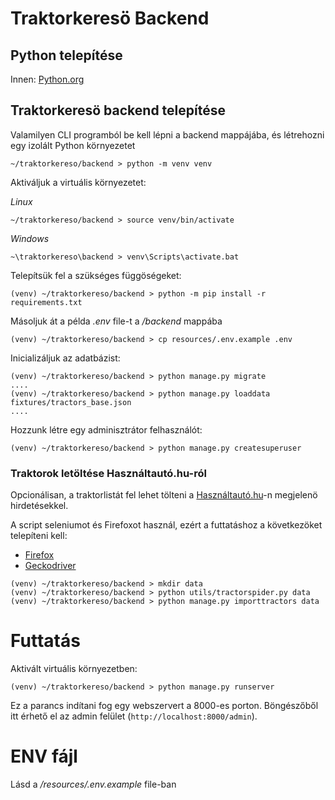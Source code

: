 # Traktorkeresö Backend

## Python telepítése
Innen: [Python.org](https://www.python.org/)

## Traktorkeresö backend telepítése

Valamilyen CLI programból be kell lépni a backend mappájába, és létrehozni egy izolált Python környezetet
```
~/traktorkereso/backend > python -m venv venv
```

Aktiváljuk a virtuális környezetet:

_Linux_
```
~/traktorkereso/backend > source venv/bin/activate
```

_Windows_
```
~\traktorkereso\backend > venv\Scripts\activate.bat
```

Telepítsük fel a szükséges függöségeket:
```
(venv) ~/traktorkereso/backend > python -m pip install -r requirements.txt
```

Másoljuk át a példa _.env_ file-t a _/backend_ mappába
```
(venv) ~/traktorkereso/backend > cp resources/.env.example .env
```

Inicializáljuk az adatbázist:
```
(venv) ~/traktorkereso/backend > python manage.py migrate
....
(venv) ~/traktorkereso/backend > python manage.py loaddata fixtures/tractors_base.json
....
```

Hozzunk létre egy adminisztrátor felhasználót:
```
(venv) ~/traktorkereso/backend > python manage.py createsuperuser
```

### Traktorok letöltése Használtautó.hu-ról

Opcionálisan, a traktorlistát fel lehet tölteni a [Használtautó.hu](https://hasznaltauto.hu)-n megjelenö hirdetésekkel.

A script seleniumot és Firefoxot használ, ezért a futtatáshoz a következöket telepíteni kell:
  * [Firefox](https://www.mozilla.org/en-US/firefox/new/)
  * [Geckodriver](https://github.com/mozilla/geckodriver/releases)
  
```
(venv) ~/traktorkereso/backend > mkdir data
(venv) ~/traktorkereso/backend > python utils/tractorspider.py data
(venv) ~/traktorkereso/backend > python manage.py importtractors data
```


# Futtatás
Aktivált virtuális környezetben:
```
(venv) ~/traktorkereso/backend > python manage.py runserver
```

Ez a parancs indítani fog egy webszervert a 8000-es porton. Böngészőből itt érhető el az admin felület (`http://localhost:8000/admin`).

# ENV fájl
Lásd a _/resources/.env.example_ file-ban
